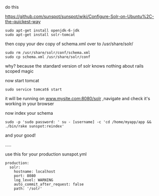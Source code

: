 do this

https://github.com/sunspot/sunspot/wiki/Configure-Solr-on-Ubuntu%2C-the-quickest-way

    sudo apt-get install openjdk-6-jdk
    sudo apt-get install solr-tomcat

then copy your dev copy of schema.xml over to /usr/share/solr/

    sudo rm /usr/share/solr/conf/schema.xml
    sudo cp schema.xml /usr/share/solr/conf

why? because the standard version of solr knows nothing about rails scoped magic

now start tomcat

    sudo service tomcat6 start

it will be running on www.mysite.com:8080/solr ,navigate and check it's working in your browser

now index your schema

    sudo -p 'sudo password: ' su - [username] -c 'cd /home/myapp/app && ./bin/rake sunspot:reindex'

and your good!

.....

use this for your production sunspot.yml

    production:
      solr:
        hostname: localhost
        port: 8080
        log_level: WARNING
        auto_commit_after_request: false
        path: '/solr'
